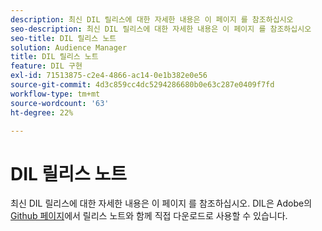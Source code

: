 ```yaml
---
description: 최신 DIL 릴리스에 대한 자세한 내용은 이 페이지 를 참조하십시오
seo-description: 최신 DIL 릴리스에 대한 자세한 내용은 이 페이지 를 참조하십시오
seo-title: DIL 릴리스 노트
solution: Audience Manager
title: DIL 릴리스 노트
feature: DIL 구현
exl-id: 71513875-c2e4-4866-ac14-0e1b382e0e56
source-git-commit: 4d3c859cc4dc5294286680b0e63c287e0409f7fd
workflow-type: tm+mt
source-wordcount: '63'
ht-degree: 22%

---
```


# DIL 릴리스 노트

최신 DIL 릴리스에 대한 자세한 내용은 이 페이지 를 참조하십시오. DIL은 Adobe의 [Github 페이지](https://github.com/Adobe-Marketing-Cloud/dil/releases)에서 릴리스 노트와 함께 직접 다운로드로 사용할 수 있습니다.
